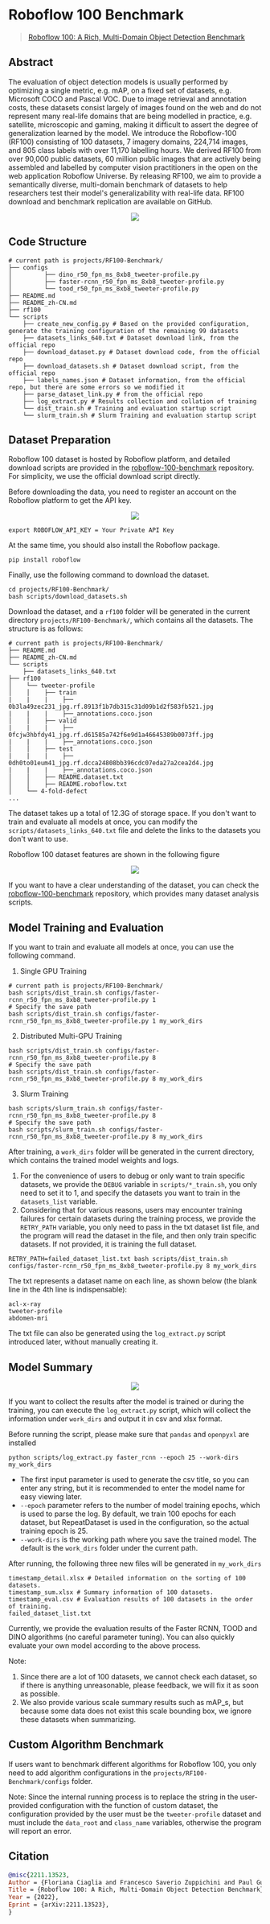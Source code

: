 # Roboflow 100 Benchmark

> [Roboflow 100: A Rich, Multi-Domain Object Detection Benchmark](https://arxiv.org/abs/2211.13523v3)

<!-- [Dataset] -->

## Abstract

The evaluation of object detection models is usually performed by optimizing a single metric, e.g. mAP, on a fixed set of datasets, e.g. Microsoft COCO and Pascal VOC. Due to image retrieval and annotation costs, these datasets consist largely of images found on the web and do not represent many real-life domains that are being modelled in practice, e.g. satellite, microscopic and gaming, making it difficult to assert the degree of generalization learned by the model. We introduce the Roboflow-100 (RF100) consisting of 100 datasets, 7 imagery domains, 224,714 images, and 805 class labels with over 11,170 labelling hours. We derived RF100 from over 90,000 public datasets, 60 million public images that are actively being assembled and labelled by computer vision practitioners in the open on the web application Roboflow Universe. By releasing RF100, we aim to provide a semantically diverse, multi-domain benchmark of datasets to help researchers test their model's generalizability with real-life data. RF100 download and benchmark replication are available on GitHub.

<div align=center>
<img src="https://github.com/open-mmlab/mmdetection/assets/17425982/71b0eb6f-d710-4100-9fb1-9d5485e07fdb"/>
</div>

## Code Structure

```text
# current path is projects/RF100-Benchmark/
├── configs
│         ├── dino_r50_fpn_ms_8xb8_tweeter-profile.py
│         ├── faster-rcnn_r50_fpn_ms_8xb8_tweeter-profile.py
│         └── tood_r50_fpn_ms_8xb8_tweeter-profile.py
├── README.md
├── README_zh-CN.md
├── rf100
└── scripts
    ├── create_new_config.py # Based on the provided configuration, generate the training configuration of the remaining 99 datasets
    ├── datasets_links_640.txt # Dataset download link, from the official repo
    ├── download_dataset.py # Dataset download code, from the official repo
    ├── download_datasets.sh # Dataset download script, from the official repo
    ├── labels_names.json # Dataset information, from the official repo, but there are some errors so we modified it
    ├── parse_dataset_link.py # from the official repo
    ├── log_extract.py # Results collection and collation of training
    └── dist_train.sh # Training and evaluation startup script
    └── slurm_train.sh # Slurm Training and evaluation startup script
```

## Dataset Preparation

Roboflow 100 dataset is hosted by Roboflow platform, and detailed download scripts are provided in the [roboflow-100-benchmark](https://github.com/roboflow/roboflow-100-benchmark) repository. For simplicity, we use the official download script directly.

Before downloading the data, you need to register an account on the Roboflow platform to get the API key.

<div align=center>
<img src="https://github.com/open-mmlab/mmdetection/assets/17425982/6126e69e-85ce-4dec-8e7b-936c4fae29a6"/>
</div>

```shell
export ROBOFLOW_API_KEY = Your Private API Key
```

At the same time, you should also install the Roboflow package.

```shell
pip install roboflow
```

Finally, use the following command to download the dataset.

```shell
cd projects/RF100-Benchmark/
bash scripts/download_datasets.sh
```

Download the dataset, and a `rf100` folder will be generated in the current directory `projects/RF100-Benchmark/`, which contains all the datasets. The structure is as follows:

```text
# current path is projects/RF100-Benchmark/
├── README.md
├── README_zh-CN.md
└── scripts
    ├── datasets_links_640.txt
├── rf100
│    └── tweeter-profile
│    │    ├── train
|    |    |    ├── 0b3la49zec231_jpg.rf.8913f1b7db315c31d09b1d2f583fb521.jpg
|    |    |    ├──_annotations.coco.json
│    │    ├── valid
|    |    |    ├── 0fcjw3hbfdy41_jpg.rf.d61585a742f6e9d1a46645389b0073ff.jpg
|    |    |    ├──_annotations.coco.json
│    │    ├── test
|    |    |    ├── 0dh0to01eum41_jpg.rf.dcca24808bb396cdc07eda27a2cea2d4.jpg
|    |    |    ├──_annotations.coco.json
│    │    ├── README.dataset.txt
│    │    ├── README.roboflow.txt
│    └── 4-fold-defect
...
```

The dataset takes up a total of 12.3G of storage space. If you don't want to train and evaluate all models at once, you can modify the `scripts/datasets_links_640.txt` file and delete the links to the datasets you don't want to use.

Roboflow 100 dataset features are shown in the following figure

<div align=center>
<img src="https://github.com/open-mmlab/mmdetection/assets/17425982/e2693662-3d16-49a4-af0b-2a03be7e16b6"/>
</div>

If you want to have a clear understanding of the dataset, you can check the [roboflow-100-benchmark](https://github.com/roboflow/roboflow-100-benchmark) repository, which provides many dataset analysis scripts.

## Model Training and Evaluation

If you want to train and evaluate all models at once, you can use the following command.

1. Single GPU Training

```shell
# current path is projects/RF100-Benchmark/
bash scripts/dist_train.sh configs/faster-rcnn_r50_fpn_ms_8xb8_tweeter-profile.py 1
# Specify the save path
bash scripts/dist_train.sh configs/faster-rcnn_r50_fpn_ms_8xb8_tweeter-profile.py 1 my_work_dirs
```

2. Distributed Multi-GPU Training

```shell
bash scripts/dist_train.sh configs/faster-rcnn_r50_fpn_ms_8xb8_tweeter-profile.py 8
# Specify the save path
bash scripts/dist_train.sh configs/faster-rcnn_r50_fpn_ms_8xb8_tweeter-profile.py 8 my_work_dirs
```

3. Slurm Training

```shell
bash scripts/slurm_train.sh configs/faster-rcnn_r50_fpn_ms_8xb8_tweeter-profile.py 8
# Specify the save path
bash scripts/slurm_train.sh configs/faster-rcnn_r50_fpn_ms_8xb8_tweeter-profile.py 8 my_work_dirs
```

After training, a `work_dirs` folder will be generated in the current directory, which contains the trained model weights and logs.

1. For the convenience of users to debug or only want to train specific datasets, we provide the `DEBUG` variable in `scripts/*_train.sh`, you only need to set it to 1, and specify the datasets you want to train in the `datasets_list` variable.
2. Considering that for various reasons, users may encounter training failures for certain datasets during the training process, we provide the `RETRY_PATH` variable, you only need to pass in the txt dataset list file, and the program will read the dataset in the file, and then only train specific datasets. If not provided, it is training the full dataset.

```shell
RETRY_PATH=failed_dataset_list.txt bash scripts/dist_train.sh configs/faster-rcnn_r50_fpn_ms_8xb8_tweeter-profile.py 8 my_work_dirs
```

The txt represents a dataset name on each line, as shown below (the blank line in the 4th line is indispensable):

```text
acl-x-ray
tweeter-profile
abdomen-mri

```

The txt file can also be generated using the `log_extract.py` script introduced later, without manually creating it.

## Model Summary

<div align=center>
<img src="https://github.com/open-mmlab/mmdetection/assets/17425982/bb187af4-cdbf-40ba-8def-8870e239c8dd"/>
</div>

If you want to collect the results after the model is trained or during the training, you can execute the `log_extract.py` script, which will collect the information under `work_dirs` and output it in csv and xlsx format.

Before running the script, please make sure that `pandas` and `openpyxl` are installed

```shell
python scripts/log_extract.py faster_rcnn --epoch 25 --work-dirs my_work_dirs
```

- The first input parameter is used to generate the csv title, so you can enter any string, but it is recommended to enter the model name for easy viewing later.
- `--epoch` parameter refers to the number of model training epochs, which is used to parse the log. By default, we train 100 epochs for each dataset, but RepeatDataset is used in the configuration, so the actual training epoch is 25.
- `--work-dirs` is the working path where you save the trained model. The default is the `work_dirs` folder under the current path.

After running, the following three new files will be generated in `my_work_dirs`

```text
timestamp_detail.xlsx # Detailed information on the sorting of 100 datasets.
timestamp_sum.xlsx # Summary information of 100 datasets.
timestamp_eval.csv # Evaluation results of 100 datasets in the order of training.
failed_dataset_list.txt
```

Currently, we provide the evaluation results of the Faster RCNN, TOOD and DINO algorithms (no careful parameter tuning). You can also quickly evaluate your own model according to the above process.

Note:

1. Since there are a lot of 100 datasets, we cannot check each dataset, so if there is anything unreasonable, please feedback, we will fix it as soon as possible.
2. We also provide various scale summary results such as mAP_s, but because some data does not exist this scale bounding box, we ignore these datasets when summarizing.

## Custom Algorithm Benchmark

If users want to benchmark different algorithms for Roboflow 100, you only need to add algorithm configurations in the `projects/RF100-Benchmark/configs` folder.

Note: Since the internal running process is to replace the string in the user-provided configuration with the function of custom dataset, the configuration provided by the user must be the `tweeter-profile` dataset and must include the `data_root` and `class_name` variables, otherwise the program will report an error.

## Citation

```BibTeX
@misc{2211.13523,
Author = {Floriana Ciaglia and Francesco Saverio Zuppichini and Paul Guerrie and Mark McQuade and Jacob Solawetz},
Title = {Roboflow 100: A Rich, Multi-Domain Object Detection Benchmark},
Year = {2022},
Eprint = {arXiv:2211.13523},
}
```
